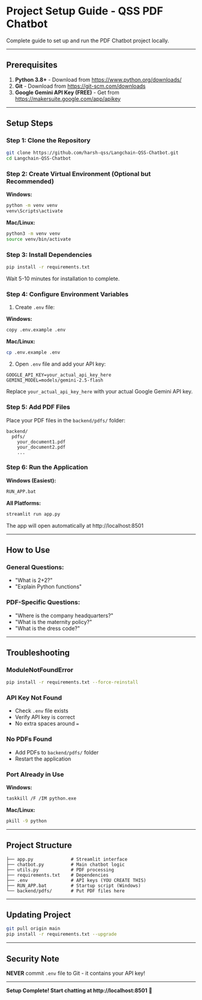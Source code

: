 # Project Setup Guide - QSS PDF Chatbot

Complete guide to set up and run the PDF Chatbot project locally.

---

## Prerequisites

1. **Python 3.8+** - Download from https://www.python.org/downloads/
2. **Git** - Download from https://git-scm.com/downloads
3. **Google Gemini API Key (FREE)** - Get from https://makersuite.google.com/app/apikey

---

## Setup Steps

### Step 1: Clone the Repository

```bash
git clone https://github.com/harsh-qss/Langchain-QSS-Chatbot.git
cd Langchain-QSS-Chatbot
```

### Step 2: Create Virtual Environment (Optional but Recommended)

**Windows:**
```bash
python -m venv venv
venv\Scripts\activate
```

**Mac/Linux:**
```bash
python3 -m venv venv
source venv/bin/activate
```

### Step 3: Install Dependencies

```bash
pip install -r requirements.txt
```

Wait 5-10 minutes for installation to complete.

### Step 4: Configure Environment Variables

1. Create `.env` file:

**Windows:**
```bash
copy .env.example .env
```

**Mac/Linux:**
```bash
cp .env.example .env
```

2. Open `.env` file and add your API key:

```env
GOOGLE_API_KEY=your_actual_api_key_here
GEMINI_MODEL=models/gemini-2.5-flash
```

Replace `your_actual_api_key_here` with your actual Google Gemini API key.

### Step 5: Add PDF Files

Place your PDF files in the `backend/pdfs/` folder:

```
backend/
  pdfs/
    your_document1.pdf
    your_document2.pdf
    ...
```

### Step 6: Run the Application

**Windows (Easiest):**
```bash
RUN_APP.bat
```

**All Platforms:**
```bash
streamlit run app.py
```

The app will open automatically at http://localhost:8501

---

## How to Use

### General Questions:
- "What is 2+2?"
- "Explain Python functions"

### PDF-Specific Questions:
- "Where is the company headquarters?"
- "What is the maternity policy?"
- "What is the dress code?"

---

## Troubleshooting

### ModuleNotFoundError

```bash
pip install -r requirements.txt --force-reinstall
```

### API Key Not Found

- Check `.env` file exists
- Verify API key is correct
- No extra spaces around `=`

### No PDFs Found

- Add PDFs to `backend/pdfs/` folder
- Restart the application

### Port Already in Use

**Windows:**
```bash
taskkill /F /IM python.exe
```

**Mac/Linux:**
```bash
pkill -9 python
```

---

## Project Structure

```
├── app.py              # Streamlit interface
├── chatbot.py          # Main chatbot logic
├── utils.py            # PDF processing
├── requirements.txt    # Dependencies
├── .env                # API keys (YOU CREATE THIS)
├── RUN_APP.bat         # Startup script (Windows)
└── backend/pdfs/       # Put PDF files here
```

---

## Updating Project

```bash
git pull origin main
pip install -r requirements.txt --upgrade
```

---

## Security Note

**NEVER** commit `.env` file to Git - it contains your API key!

---

**Setup Complete! Start chatting at http://localhost:8501** 🚀
